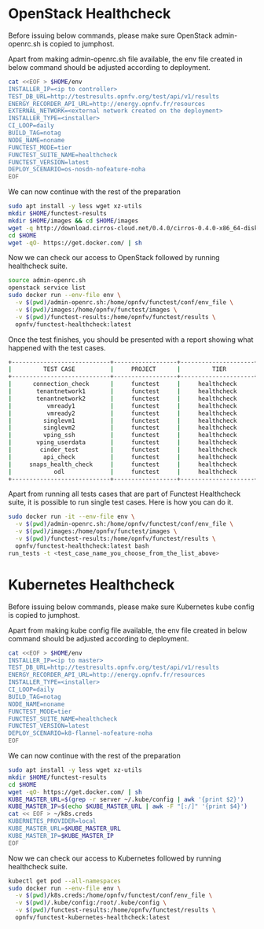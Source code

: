 # OpenStack Healthcheck

Before issuing below commands, please make sure OpenStack admin-openrc.sh
is copied to jumphost.

Apart from making admin-openrc.sh file available, the env file created
in below command should be adjusted according to deployment.

```bash
cat <<EOF > $HOME/env
INSTALLER_IP=<ip to controller>
TEST_DB_URL=http://testresults.opnfv.org/test/api/v1/results
ENERGY_RECORDER_API_URL=http://energy.opnfv.fr/resources
EXTERNAL_NETWORK=<external network created on the deployment>
INSTALLER_TYPE=<installer>
CI_LOOP=daily
BUILD_TAG=notag
NODE_NAME=noname
FUNCTEST_MODE=tier
FUNCTEST_SUITE_NAME=healthcheck
FUNCTEST_VERSION=latest
DEPLOY_SCENARIO=os-nosdn-nofeature-noha
EOF
```

We can now continue with the rest of the preparation

```bash
sudo apt install -y less wget xz-utils
mkdir $HOME/functest-results
mkdir $HOME/images && cd $HOME/images
wget -q http://download.cirros-cloud.net/0.4.0/cirros-0.4.0-x86_64-disk.img
cd $HOME
wget -qO- https://get.docker.com/ | sh
```

Now we can check our access to OpenStack followed by running healthcheck suite.

```bash
source admin-openrc.sh
openstack service list
sudo docker run --env-file env \
  -v $(pwd)/admin-openrc.sh:/home/opnfv/functest/conf/env_file \
  -v $(pwd)/images:/home/opnfv/functest/images \
  -v $(pwd)/functest-results:/home/opnfv/functest/results \
  opnfv/functest-healthcheck:latest
```

Once the test finishes, you should be presented with a report showing what
happened with the test cases.

```bash
+----------------------------+------------------+---------------------+------------------+----------------+
|         TEST CASE          |     PROJECT      |         TIER        |     DURATION     |     RESULT     |
+----------------------------+------------------+---------------------+------------------+----------------+
|      connection_check      |     functest     |     healthcheck     |      00:01       |      PASS      |
|       tenantnetwork1       |     functest     |     healthcheck     |      00:03       |      PASS      |
|       tenantnetwork2       |     functest     |     healthcheck     |      00:04       |      PASS      |
|          vmready1          |     functest     |     healthcheck     |      00:04       |      PASS      |
|          vmready2          |     functest     |     healthcheck     |      00:05       |      PASS      |
|         singlevm1          |     functest     |     healthcheck     |      00:35       |      PASS      |
|         singlevm2          |     functest     |     healthcheck     |      00:41       |      PASS      |
|         vping_ssh          |     functest     |     healthcheck     |      00:39       |      PASS      |
|       vping_userdata       |     functest     |     healthcheck     |      00:39       |      PASS      |
|        cinder_test         |     functest     |     healthcheck     |      00:32       |      PASS      |
|         api_check          |     functest     |     healthcheck     |      00:00       |      SKIP      |
|     snaps_health_check     |     functest     |     healthcheck     |      00:00       |      SKIP      |
|            odl             |     functest     |     healthcheck     |      00:00       |      SKIP      |
+----------------------------+------------------+---------------------+------------------+----------------+
```

Apart from running all tests cases that are part of Functest Healthcheck suite,
it is possible to run single test cases. Here is how you can do it.

```bash
sudo docker run -it --env-file env \
  -v $(pwd)/admin-openrc.sh:/home/opnfv/functest/conf/env_file \
  -v $(pwd)/images:/home/opnfv/functest/images \
  -v $(pwd)/functest-results:/home/opnfv/functest/results \
  opnfv/functest-healthcheck:latest bash
run_tests -t <test_case_name_you_choose_from_the_list_above>
```

# Kubernetes  Healthcheck

Before issuing below commands, please make sure Kubernetes kube config
is copied to jumphost.

Apart from making kube config file available, the env file created
in below command should be adjusted according to deployment.

```bash
cat <<EOF > $HOME/env
INSTALLER_IP=<ip to master>
TEST_DB_URL=http://testresults.opnfv.org/test/api/v1/results
ENERGY_RECORDER_API_URL=http://energy.opnfv.fr/resources
INSTALLER_TYPE=<installer>
CI_LOOP=daily
BUILD_TAG=notag
NODE_NAME=noname
FUNCTEST_MODE=tier
FUNCTEST_SUITE_NAME=healthcheck
FUNCTEST_VERSION=latest
DEPLOY_SCENARIO=k8-flannel-nofeature-noha
EOF
```

We can now continue with the rest of the preparation

```bash
sudo apt install -y less wget xz-utils
mkdir $HOME/functest-results
cd $HOME
wget -qO- https://get.docker.com/ | sh
KUBE_MASTER_URL=$(grep -r server ~/.kube/config | awk '{print $2}')
KUBE_MASTER_IP=$(echo $KUBE_MASTER_URL | awk -F "[:/]" '{print $4}')
cat << EOF > ~/k8s.creds
KUBERNETES_PROVIDER=local
KUBE_MASTER_URL=$KUBE_MASTER_URL
KUBE_MASTER_IP=$KUBE_MASTER_IP
EOF
```

Now we can check our access to Kubernetes followed by running healthcheck suite.

```bash
kubectl get pod --all-namespaces
sudo docker run --env-file env \
  -v $(pwd)/k8s.creds:/home/opnfv/functest/conf/env_file \
  -v $(pwd)/.kube/config:/root/.kube/config \
  -v $(pwd)/functest-results:/home/opnfv/functest/results \
  opnfv/functest-kubernetes-healthcheck:latest
```


